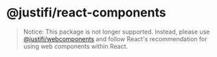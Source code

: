 # @justifi/react-components
> Notice: This package is not longer supported. Instead, please use [@justifi/webcomponents](https://www.npmjs.com/package/@justifi/webcomponents) and follow React's recommendation for using web components within React.
